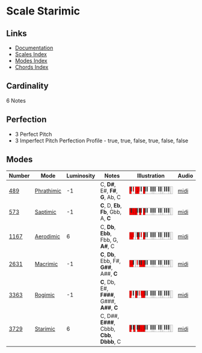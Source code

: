 # Scale Starimic

## Links

- [Documentation](README.md)
- [Scales Index](Scales.md)
- [Modes Index](Modes.md)
- [Chords Index](Chords.md)

## Cardinality

6 Notes

## Perfection

- 3 Perfect Pitch
- 3 Imperfect Pitch
Perfection Profile - true, true, false, true, false, false

## Modes

| Number | Mode | Luminosity | Notes | Illustration | Audio |
|--------|------|------------|-------|--------------|-------|
| [489](https://ianring.com/musictheory/scales/489) | [Phrathimic](ModePhrathimic.md) | -1 | C, **D#**, E#, **F#**, **G**, Ab, C | ![CNaturalPhrathimic](ModeCNaturalPhrathimic.png) | [midi](https://github.com/edipermadi/music/blob/main/docs/ModeCNaturalPhrathimic.mid?raw=true) | 
| [573](https://ianring.com/musictheory/scales/573) | [Saptimic](ModeSaptimic.md) | -1 | **C**, D, **Eb**, **Fb**, Gbb, A, **C** | ![CNaturalSaptimic](ModeCNaturalSaptimic.png) | [midi](https://github.com/edipermadi/music/blob/main/docs/ModeCNaturalSaptimic.mid?raw=true) | 
| [1167](https://ianring.com/musictheory/scales/1167) | [Aerodimic](ModeAerodimic.md) | 6 | C, **Db**, **Ebb**, Fbb, G, **A#**, C | ![CNaturalAerodimic](ModeCNaturalAerodimic.png) | [midi](https://github.com/edipermadi/music/blob/main/docs/ModeCNaturalAerodimic.mid?raw=true) | 
| [2631](https://ianring.com/musictheory/scales/2631) | [Macrimic](ModeMacrimic.md) | -1 | **C**, **Db**, Ebb, F#, **G##**, A##, **C** | ![CNaturalMacrimic](ModeCNaturalMacrimic.png) | [midi](https://github.com/edipermadi/music/blob/main/docs/ModeCNaturalMacrimic.mid?raw=true) | 
| [3363](https://ianring.com/musictheory/scales/3363) | [Rogimic](ModeRogimic.md) | -1 | **C**, Db, E#, **F###**, G###, **A##**, **C** | ![CNaturalRogimic](ModeCNaturalRogimic.png) | [midi](https://github.com/edipermadi/music/blob/main/docs/ModeCNaturalRogimic.mid?raw=true) | 
| [3729](https://ianring.com/musictheory/scales/3729) | [Starimic](ModeStarimic.md) | 6 | C, D##, **E###**, Cbbb, **Cbb**, **Dbbb**, C | ![CNaturalStarimic](ModeCNaturalStarimic.png) | [midi](https://github.com/edipermadi/music/blob/main/docs/ModeCNaturalStarimic.mid?raw=true) | 
